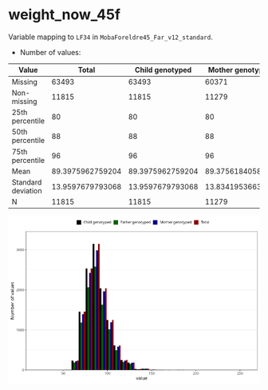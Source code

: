 # weight_now_45f
Variable mapping to `LF34` in `MobaForeldre45_Far_v12_standard`.
- Number of values:

| Value | Total | Child genotyped | Mother genotyped | Father genotyped |
| ----- | ----- | --------------- | ---------------- | ---------------- |
| Missing | 63493 | 63493 | 60371 | 40474 |
| Non-missing | 11815 | 11815 | 11279 | 9610 |
| 25th percentile | 80 | 80 | 80 | 80 |
| 50th percentile | 88 | 88 | 88 | 87 |
| 75th percentile | 96 | 96 | 96 | 96 |
| Mean | 89.3975962759204 | 89.3975962759204 | 89.3756184058871 | 89.3803433922997 |
| Standard deviation | 13.9597679793068 | 13.9597679793068 | 13.8341953663665 | 13.9372518437034 |
| N | 11815 | 11815 | 11279 | 9610 |



![](weight_now_45f_n.png)



